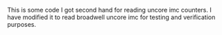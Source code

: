 This is some code I got second hand for reading uncore imc counters. I have
modified it to read broadwell uncore imc for testing and verification purposes.

